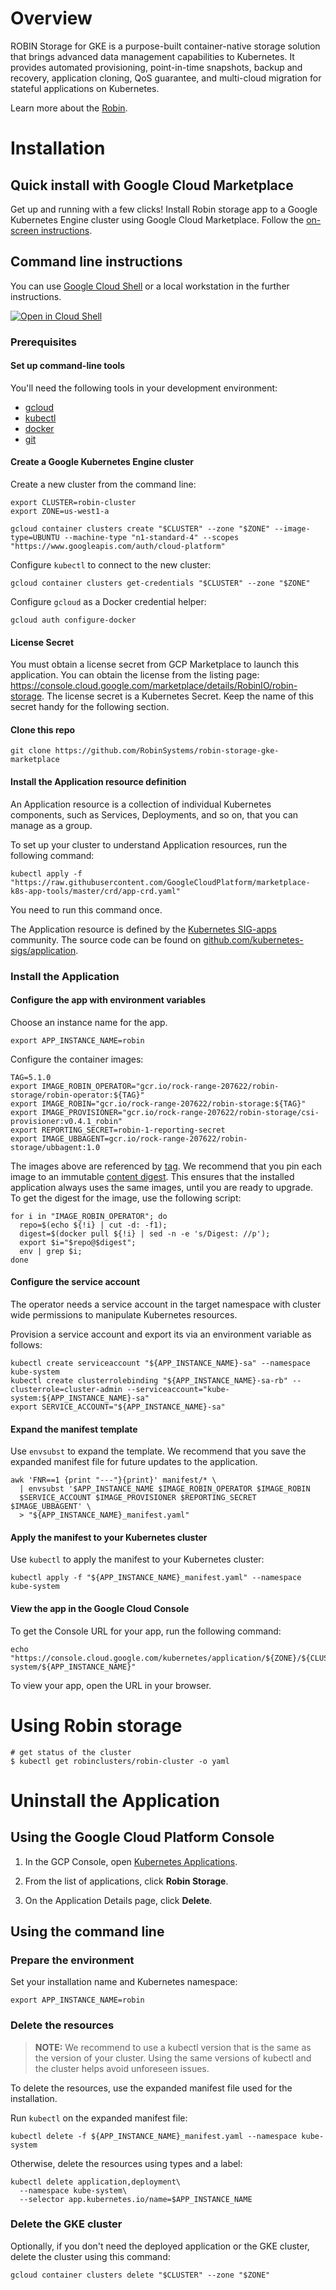 # Overview

ROBIN Storage for GKE is a purpose-built container-native storage solution that brings advanced data management capabilities to Kubernetes. It provides automated provisioning, point-in-time snapshots, backup and recovery, application cloning, QoS guarantee, and multi-cloud migration for stateful applications on Kubernetes. 

Learn more about the [Robin](https://robin.io/).

# Installation

## Quick install with Google Cloud Marketplace

Get up and running with a few clicks! Install Robin storage app to a
Google Kubernetes Engine cluster using Google Cloud Marketplace. Follow the
[on-screen instructions](https://console.cloud.google.com/marketplace/details/google/robin-storage).

## Command line instructions

You can use [Google Cloud Shell](https://cloud.google.com/shell/) or a local workstation in the
further instructions.

[![Open in Cloud Shell](http://gstatic.com/cloudssh/images/open-btn.svg)](https://console.cloud.google.com/cloudshell/editor?cloudshell_git_repo=https://github.com/RobinSystems/robin-storage)

### Prerequisites

#### Set up command-line tools

You'll need the following tools in your development environment:

- [gcloud](https://cloud.google.com/sdk/gcloud/)
- [kubectl](https://kubernetes.io/docs/reference/kubectl/overview/)
- [docker](https://docs.docker.com/install/)
- [git](https://git-scm.com/book/en/v2/Getting-Started-Installing-Git)

#### Create a Google Kubernetes Engine cluster

Create a new cluster from the command line:

```shell
export CLUSTER=robin-cluster
export ZONE=us-west1-a

gcloud container clusters create "$CLUSTER" --zone "$ZONE" --image-type=UBUNTU --machine-type "n1-standard-4" --scopes "https://www.googleapis.com/auth/cloud-platform"
```

Configure `kubectl` to connect to the new cluster:

```shell
gcloud container clusters get-credentials "$CLUSTER" --zone "$ZONE"
```

Configure `gcloud` as a Docker credential helper:

```shell
gcloud auth configure-docker
```
#### License Secret

You must obtain a license secret from GCP Marketplace to launch this application.
You can obtain the license from the listing page: https://console.cloud.google.com/marketplace/details/RobinIO/robin-storage.
The license secret is a Kubernetes Secret. Keep the name of this secret handy for the following section.


#### Clone this repo

```shell
git clone https://github.com/RobinSystems/robin-storage-gke-marketplace
```

#### Install the Application resource definition

An Application resource is a collection of individual Kubernetes components,
such as Services, Deployments, and so on, that you can manage as a group.

To set up your cluster to understand Application resources, run the following command:

```shell
kubectl apply -f "https://raw.githubusercontent.com/GoogleCloudPlatform/marketplace-k8s-app-tools/master/crd/app-crd.yaml"
```

You need to run this command once.

The Application resource is defined by the
[Kubernetes SIG-apps](https://github.com/kubernetes/community/tree/master/sig-apps)
community. The source code can be found on
[github.com/kubernetes-sigs/application](https://github.com/kubernetes-sigs/application).

### Install the Application

#### Configure the app with environment variables

Choose an instance name for the app. 

```shell
export APP_INSTANCE_NAME=robin
```

Configure the container images:

```shell
TAG=5.1.0
export IMAGE_ROBIN_OPERATOR="gcr.io/rock-range-207622/robin-storage/robin-operator:${TAG}"
export IMAGE_ROBIN="gcr.io/rock-range-207622/robin-storage:${TAG}"
export IMAGE_PROVISIONER="gcr.io/rock-range-207622/robin-storage/csi-provisioner:v0.4.1_robin"
export REPORTING_SECRET=robin-1-reporting-secret
export IMAGE_UBBAGENT=gcr.io/rock-range-207622/robin-storage/ubbagent:1.0
```

The images above are referenced by
[tag](https://docs.docker.com/engine/reference/commandline/tag). We recommend
that you pin each image to an immutable
[content digest](https://docs.docker.com/registry/spec/api/#content-digests).
This ensures that the installed application always uses the same images,
until you are ready to upgrade. To get the digest for the image, use the
following script:

```shell
for i in "IMAGE_ROBIN_OPERATOR"; do
  repo=$(echo ${!i} | cut -d: -f1);
  digest=$(docker pull ${!i} | sed -n -e 's/Digest: //p');
  export $i="$repo@$digest";
  env | grep $i;
done
```

#### Configure the service account

The operator needs a service account in the target namespace with cluster wide
permissions to manipulate Kubernetes resources.

Provision a service account and export its via an environment variable as follows:

```shell
kubectl create serviceaccount "${APP_INSTANCE_NAME}-sa" --namespace kube-system
kubectl create clusterrolebinding "${APP_INSTANCE_NAME}-sa-rb" --clusterrole=cluster-admin --serviceaccount="kube-system:${APP_INSTANCE_NAME}-sa"
export SERVICE_ACCOUNT="${APP_INSTANCE_NAME}-sa"
```

#### Expand the manifest template

Use `envsubst` to expand the template. We recommend that you save the
expanded manifest file for future updates to the application.

```shell
awk 'FNR==1 {print "---"}{print}' manifest/* \
  | envsubst '$APP_INSTANCE_NAME $IMAGE_ROBIN_OPERATOR $IMAGE_ROBIN
  $SERVICE_ACCOUNT $IMAGE_PROVISIONER $REPORTING_SECRET $IMAGE_UBBAGENT' \
  > "${APP_INSTANCE_NAME}_manifest.yaml"
```

#### Apply the manifest to your Kubernetes cluster

Use `kubectl` to apply the manifest to your Kubernetes cluster:

```shell
kubectl apply -f "${APP_INSTANCE_NAME}_manifest.yaml" --namespace kube-system
```

#### View the app in the Google Cloud Console

To get the Console URL for your app, run the following command:

```shell
echo "https://console.cloud.google.com/kubernetes/application/${ZONE}/${CLUSTER}/kube-system/${APP_INSTANCE_NAME}"
```

To view your app, open the URL in your browser.

# Using Robin storage

```
# get status of the cluster
$ kubectl get robinclusters/robin-cluster -o yaml

```

# Uninstall the Application

## Using the Google Cloud Platform Console

1. In the GCP Console, open [Kubernetes Applications](https://console.cloud.google.com/kubernetes/application).

1. From the list of applications, click **Robin Storage**.

1. On the Application Details page, click **Delete**.

## Using the command line

### Prepare the environment

Set your installation name and Kubernetes namespace:

```shell
export APP_INSTANCE_NAME=robin
```

### Delete the resources

> **NOTE:** We recommend to use a kubectl version that is the same as the version of your cluster. Using the same versions of kubectl and the cluster helps avoid unforeseen issues.

To delete the resources, use the expanded manifest file used for the
installation.

Run `kubectl` on the expanded manifest file:

```shell
kubectl delete -f ${APP_INSTANCE_NAME}_manifest.yaml --namespace kube-system
```

Otherwise, delete the resources using types and a label:

```shell
kubectl delete application,deployment\
  --namespace kube-system\
  --selector app.kubernetes.io/name=$APP_INSTANCE_NAME
```

### Delete the GKE cluster

Optionally, if you don't need the deployed application or the GKE cluster,
delete the cluster using this command:

```
gcloud container clusters delete "$CLUSTER" --zone "$ZONE"
```
